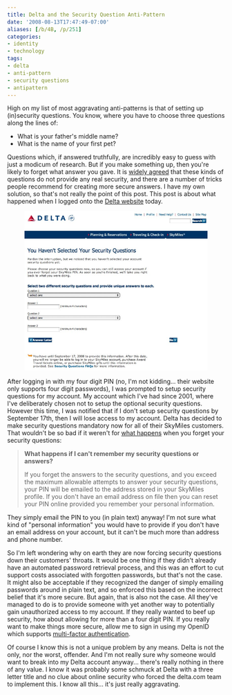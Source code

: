 ```yaml
---
title: Delta and the Security Question Anti-Pattern
date: '2008-08-13T17:47:49-07:00'
aliases: [/b/4B, /p/251]
categories:
- identity
- technology
tags:
- delta
- anti-pattern
- security questions
- antipattern
---
```

High on my list of most aggravating anti-patterns is that of setting up (in)security questions.  You know, where you
have to choose three questions along the lines of:

 - What is your father's middle name?
 - What is the name of your first pet?

Questions which, if answered truthfully, are incredibly easy to guess with just a modicum of research.  But if you make
something up, then you're likely to forget what answer you gave.  It is [widely agreed][] that these kinds of questions
do not provide any real security, and there are a number of tricks people recommend for creating more secure answers.  I
have my own solution, so that's not really the point of this post.  This post is about what happened when I logged onto
the [Delta website][] today.  

<figure class="aligncenter">
  <img src="delta-security-questions.jpg" alt="Screenshot of Delta Airlines website prompting to setup security
  questions" class="border" width="700">
</figure>

After logging in with my four digit PIN (no, I'm not kidding... their website only
supports four digit passwords), I was prompted to setup security questions for my account.  My account which I've had
since 2001, where I've deliberately chosen not to setup the optional security questions.  However this time, I was
notified that if I don't setup security questions by September 17th, then I will lose access to my account.  Delta has
decided to make security questions mandatory now for all of their SkyMiles customers.  That wouldn't be so bad if it
weren't for [what happens][] when you forget your security questions:

> **What happens if I can't remember my security questions or answers?**
>
> If you forget the answers to the security questions, and you exceed the maximum
> allowable attempts to answer your security questions, your PIN will be emailed
> to the address stored in your SkyMiles profile. If you don't have an email address
> on file then you can reset your PIN online provided you remember your personal
> information.

They simply email the PIN to you (in plain text) anyway!  I'm not sure what kind of "personal information" you would
have to provide if you don't have an email address on your account, but it can't be much more than address and phone
number.

So I'm left wondering why on earth they are now forcing security questions down their customers' throats.  It would be
one thing if they didn't already have an automated password retrieval process, and this was an effort to cut support
costs associated with forgotten passwords, but that's not the case.  It might also be acceptable if they recognized the
danger of simply emailing passwords around in plain text, and so enforced this based on the incorrect belief that it's
more secure.  But again, that is also not the case.  All they've managed to do is to provide someone with yet another
way to potentially gain unauthorized access to my account.  If they really wanted to beef up security, how about
allowing for more than a four digit PIN.  If you really want to make things more secure, allow me to sign in using my
OpenID which supports [multi-factor authentication][].

Of course I know this is not a unique problem by any means.  Delta is not the only, nor the worst, offender.  And I'm
not really sure why someone would want to break into my Delta account anyway... there's really nothing in there of any
value.  I know it was probably some schmuck at Delta with a three letter title and no clue about online security who
forced the delta.com team to implement this.  I know all this... it's just really aggravating.

[widely agreed]: http://www.google.com/search?q=%22security+questions%22
[Delta website]: http://www.delta.com/
[what happens]: https://www.delta.com/help/faqs/security_questions_faqs/index.jsp#cant_remember
[multi-factor authentication]: http://www.myvidoop.com/
